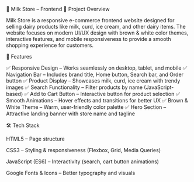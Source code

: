 🥛 Milk Store – Frontend
📌 Project Overview

Milk Store is a responsive e-commerce frontend website designed for selling dairy products like milk, curd, ice cream, and other dairy items.
The website focuses on modern UI/UX design with brown & white color themes, interactive features, and mobile responsiveness to provide a smooth shopping experience for customers.

🎯 Features

✅ Responsive Design – Works seamlessly on desktop, tablet, and mobile
✅ Navigation Bar – Includes brand title, Home button, Search bar, and Order button
✅ Product Display – Showcases milk, curd, ice cream with trendy images
✅ Search Functionality – Filter products by name (JavaScript-based)
✅ Add to Cart Button – Interactive button for product selection
✅ Smooth Animations – Hover effects and transitions for better UX
✅ Brown & White Theme – Warm, user-friendly color palette
✅ Hero Section – Attractive landing banner with store name and tagline

🛠 Tech Stack

HTML5 – Page structure

CSS3 – Styling & responsiveness (Flexbox, Grid, Media Queries)

JavaScript (ES6) – Interactivity (search, cart button animations)

Google Fonts & Icons – Better typography and visuals
